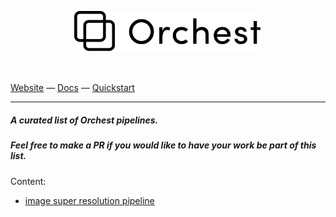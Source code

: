 <p align="center">
<a href="https://orchest.io">
  <img src="imgs/logo.png" width="300px" />
</a>
</p>
<br/>

[Website](https://www.orchest.io) —
[Docs](https://orchest.readthedocs.io/en/stable/) —
[Quickstart](https://orchest.readthedocs.io/en/stable/getting_started/quickstart.html)

---
##### A curated list of Orchest pipelines.  
##### Feel free to make a PR if you would like to have your work be part of this list.  

Content: 
- [image super resolution pipeline](https://github.com/fruttasecca/orchest_pipelines_examples) 
